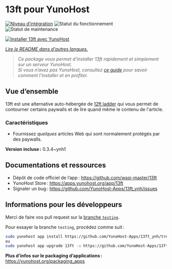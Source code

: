 <!--
Nota bene : ce README est automatiquement généré par <https://github.com/YunoHost/apps/tree/master/tools/readme_generator>
Il NE doit PAS être modifié à la main.
-->

# 13ft pour YunoHost

[![Niveau d’intégration](https://dash.yunohost.org/integration/13ft.svg)](https://ci-apps.yunohost.org/ci/apps/13ft/) ![Statut du fonctionnement](https://ci-apps.yunohost.org/ci/badges/13ft.status.svg) ![Statut de maintenance](https://ci-apps.yunohost.org/ci/badges/13ft.maintain.svg)

[![Installer 13ft avec YunoHost](https://install-app.yunohost.org/install-with-yunohost.svg)](https://install-app.yunohost.org/?app=13ft)

*[Lire le README dans d'autres langues.](./ALL_README.md)*

> *Ce package vous permet d’installer 13ft rapidement et simplement sur un serveur YunoHost.*  
> *Si vous n’avez pas YunoHost, consultez [ce guide](https://yunohost.org/install) pour savoir comment l’installer et en profiter.*

## Vue d’ensemble

13ft est une alternative auto-hébergée de [12ft ladder](https://12ft.io) qui vous permet de contourner certains paywalls et de lire quand même le contenu de l'article.

### Caractéristiques
- Fournissez *quelques* articles Web qui sont normalement protégés par des paywalls.

**Version incluse :** 0.3.4~ynh1
## Documentations et ressources

- Dépôt de code officiel de l’app : <https://github.com/wasi-master/13ft>
- YunoHost Store : <https://apps.yunohost.org/app/13ft>
- Signaler un bug : <https://github.com/YunoHost-Apps/13ft_ynh/issues>

## Informations pour les développeurs

Merci de faire vos pull request sur la [branche `testing`](https://github.com/YunoHost-Apps/13ft_ynh/tree/testing).

Pour essayer la branche `testing`, procédez comme suit :

```bash
sudo yunohost app install https://github.com/YunoHost-Apps/13ft_ynh/tree/testing --debug
ou
sudo yunohost app upgrade 13ft -u https://github.com/YunoHost-Apps/13ft_ynh/tree/testing --debug
```

**Plus d’infos sur le packaging d’applications :** <https://yunohost.org/packaging_apps>
